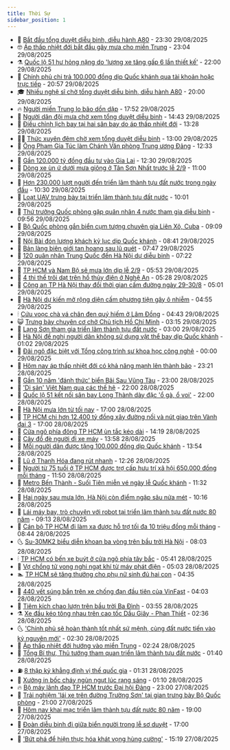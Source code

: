 ```yaml
---
title: Thời Sự
sidebar_position: 1
---
```


<!-- vnexpress-thoi-su:START -->
- 🦒 [Bắt đầu tổng duyệt diễu binh, diễu hành A80](https://vnexpress.net/bat-dau-tong-duyet-dieu-binh-dieu-hanh-a80-4933337.html) - 23:30 29/08/2025
- 🤓 [Áp thấp nhiệt đới bắt đầu gây mưa cho miền Trung](https://vnexpress.net/ap-thap-nhiet-doi-bat-dau-gay-mua-cho-mien-trung-4933333.html) - 23:04 29/08/2025
- ⚗️ [Quốc lộ 51 hư hỏng nặng do &#39;lượng xe tăng gấp 6 lần thiết kế&#39;](https://vnexpress.net/quoc-lo-51-hu-hong-nang-do-luong-xe-tang-gap-6-lan-thiet-ke-4933045.html) - 22:00 29/08/2025
- 🌊 [Chính phủ chi trả 100.000 đồng dịp Quốc khánh qua tài khoản hoặc trực tiếp](https://vnexpress.net/chinh-phu-chi-tra-100-000-dong-dip-quoc-khanh-qua-tai-khoan-hoac-truc-tiep-4933327.html) - 20:57 29/08/2025
- 🎓 [Nhiều nghệ sĩ chờ tổng duyệt diễu binh, diễu hành A80](https://vnexpress.net/quan-nhan-xe-phao-ve-ba-dinh-trong-dem-4933316.html) - 20:00 29/08/2025
- 🔥 [Người miền Trung lo bão dồn dập](https://vnexpress.net/nguoi-mien-trung-lo-bao-don-dap-4933310.html) - 17:52 29/08/2025
- 🦏 [Người dân đội mưa chờ xem tổng duyệt diễu binh](https://vnexpress.net/nguoi-dan-doi-mua-cho-xem-tong-duyet-dieu-binh-4933299.html) - 14:43 29/08/2025
- 👺 [Điều chỉnh lịch bay tại hai sân bay do áp thấp nhiệt đới](https://vnexpress.net/dieu-chinh-lich-bay-tai-hai-san-bay-do-ap-thap-nhiet-doi-4933289.html) - 13:28 29/08/2025
- 🧑‍🏫 [Thức xuyên đêm chờ xem tổng duyệt diễu binh](https://vnexpress.net/nguoi-dan-ve-ba-dinh-cho-xem-tong-duyet-dieu-binh-4933118-tong-thuat.html) - 13:00 29/08/2025
- 🚦 [Ông Phạm Gia Túc làm Chánh Văn phòng Trung ương Đảng](https://vnexpress.net/ong-pham-gia-tuc-lam-chanh-van-phong-trung-uong-dang-4933280.html) - 12:33 29/08/2025
- 🎉 [Gần 120.000 tỷ đồng đầu tư vào Gia Lai](https://vnexpress.net/gan-120-000-ty-dong-dau-tu-vao-gia-lai-4933231.html) - 12:30 29/08/2025
- 🦒 [Dòng xe ùn ứ dưới mưa giông ở Tân Sơn Nhất trước lễ 2/9](https://vnexpress.net/dong-xe-un-u-duoi-mua-giong-o-tan-son-nhat-truoc-le-2-9-4933261.html) - 11:00 29/08/2025
- 🤗 [Hơn 230.000 lượt người đến triển lãm thành tựu đất nước trong ngày đầu](https://vnexpress.net/hon-230-000-luot-nguoi-den-trien-lam-thanh-tuu-dat-nuoc-trong-ngay-dau-4933119.html) - 10:30 29/08/2025
- 💼 [Loạt UAV trưng bày tại triển lãm thành tựu đất nước](https://vnexpress.net/loat-uav-trung-bay-tai-trien-lam-thanh-tuu-dat-nuoc-4932960.html) - 10:01 29/08/2025
- 🤩 [Thứ trưởng Quốc phòng gặp quân nhân 4 nước tham gia diễu binh](https://vnexpress.net/thu-truong-quoc-phong-gap-quan-nhan-4-nuoc-tham-gia-dieu-binh-4933194.html) - 09:56 29/08/2025
- 🤡 [Bộ Quốc phòng gắn biển cụm tượng chuyên gia Liên Xô, Cuba](https://vnexpress.net/bo-quoc-phong-gan-bien-cum-tuong-chuyen-gia-lien-xo-cuba-4933077.html) - 09:09 29/08/2025
- 💯 [Nội Bài đón lượng khách kỷ lục dịp Quốc khánh](https://vnexpress.net/noi-bai-don-luong-khach-ky-luc-dip-quoc-khanh-4933001.html) - 08:41 29/08/2025
- 👺 [Bản làng biên giới tan hoang sau lũ quét](https://vnexpress.net/ban-lang-bien-gioi-tan-hoang-sau-lu-quet-4933059.html) - 07:47 29/08/2025
- 🌮 [120 quân nhân Trung Quốc đến Hà Nội dự diễu binh](https://vnexpress.net/120-quan-nhan-trung-quoc-den-ha-noi-du-dieu-binh-4933086.html) - 07:22 29/08/2025
- 🥸 [TP HCM và Nam Bộ sẽ mưa lớn dịp lễ 2/9](https://vnexpress.net/tp-hcm-va-nam-bo-se-mua-lon-dip-le-2-9-4933061.html) - 05:53 29/08/2025
- 🐻 [4 thi thể trôi dạt trên hồ thủy điện ở Nghệ An](https://vnexpress.net/4-thi-the-troi-dat-tren-ho-thuy-dien-o-nghe-an-4932991.html) - 05:28 29/08/2025
- 👀 [Công an TP Hà Nội thay đổi thời gian cấm đường ngày 29-30/8](https://vnexpress.net/cong-an-tp-ha-noi-thay-doi-thoi-gian-cam-duong-ngay-29-30-8-4933046.html) - 05:01 29/08/2025
- 🤔 [Hà Nội dự kiến mở rộng diện cấm phương tiện gây ô nhiễm](https://vnexpress.net/ha-noi-du-kien-mo-rong-dien-cam-phuong-tien-gay-o-nhiem-4932840.html) - 04:55 29/08/2025
- 🕯 [Cứu voọc chà vá chân đen quý hiếm ở Lâm Đồng](https://vnexpress.net/cuu-vooc-cha-va-chan-den-quy-hiem-o-lam-dong-4933028.html) - 04:43 29/08/2025
- 😺 [Trưng bày chuyên cơ chở Chủ tịch Hồ Chí Minh](https://vnexpress.net/trung-bay-chuyen-co-cho-chu-tich-ho-chi-minh-4932872.html) - 03:15 29/08/2025
- 🦆 [Lạng Sơn tham gia triển lãm thành tựu đất nước](https://vnexpress.net/lang-son-tham-gia-trien-lam-thanh-tuu-dat-nuoc-4932529.html) - 03:00 29/08/2025
- 🧰 [Hà Nội đề nghị người dân không sử dụng vật thể bay dịp Quốc khánh](https://vnexpress.net/ha-noi-de-nghi-nguoi-dan-khong-su-dung-vat-the-bay-dip-quoc-khanh-4932866.html) - 01:02 29/08/2025
- 🦍 [Đãi ngộ đặc biệt với Tổng công trình sư khoa học công nghệ](https://vnexpress.net/dai-ngo-dac-biet-voi-tong-cong-trinh-su-khoa-hoc-cong-nghe-4932429.html) - 00:00 29/08/2025
- 🧰 [Hôm nay áp thấp nhiệt đới có khả năng mạnh lên thành bão](https://vnexpress.net/hom-nay-ap-thap-nhiet-doi-co-kha-nang-manh-len-thanh-bao-4932852.html) - 23:21 28/08/2025
- 💃 [Gần 10 năm &#39;đánh thức&#39; biển Bãi Sau Vũng Tàu](https://vnexpress.net/gan-10-nam-danh-thuc-bien-bai-sau-vung-tau-4932629.html) - 23:00 28/08/2025
- 🧰 [&#39;Di sản&#39; Việt Nam qua các thế hệ](https://vnexpress.net/di-san-viet-nam-qua-cac-the-he-4932761.html) - 22:00 28/08/2025
- 🚀 [Quốc lộ 51 kết nối sân bay Long Thành dày đặc &#39;ổ gà, ổ voi&#39;](https://vnexpress.net/quoc-lo-51-ket-noi-san-bay-long-thanh-day-dac-o-ga-o-voi-4932519.html) - 22:00 28/08/2025
- 🎊 [Hà Nội mưa lớn từ tối nay](https://vnexpress.net/ha-noi-mua-lon-tu-toi-nay-4932800.html) - 17:00 28/08/2025
- 🤭 [TP HCM chi hơn 12.400 tỷ đồng xây đường nối và nút giao trên Vành đai 3](https://vnexpress.net/tp-hcm-chi-hon-12-400-ty-dong-xay-duong-noi-va-nut-giao-tren-vanh-dai-3-4932794.html) - 17:00 28/08/2025
- 🤗 [Cửa ngõ phía đông TP HCM ùn tắc kéo dài](https://vnexpress.net/cua-ngo-phia-dong-tp-hcm-un-tac-keo-dai-4932811.html) - 14:19 28/08/2025
- 🌈 [Cây đổ đè người đi xe máy](https://vnexpress.net/cay-do-de-nguoi-di-xe-may-4932807.html) - 13:58 28/08/2025
- 🦣 [Mỗi người dân được tặng 100.000 đồng dịp Quốc khánh](https://vnexpress.net/moi-nguoi-dan-duoc-tang-100-000-dong-dip-quoc-khanh-4932334.html) - 13:54 28/08/2025
- 🎡 [Lũ ở Thanh Hóa đang rút nhanh](https://vnexpress.net/lu-o-thanh-hoa-dang-rut-nhanh-4932762.html) - 12:26 28/08/2025
- 🦏 [Người từ 75 tuổi ở TP HCM được trợ cấp hưu trí xã hội 650.000 đồng mỗi tháng](https://vnexpress.net/nguoi-tu-75-tuoi-o-tp-hcm-duoc-tro-cap-huu-tri-xa-hoi-650-000-dong-moi-thang-4932785.html) - 11:50 28/08/2025
- 🎊 [Metro Bến Thành - Suối Tiên miễn vé ngày lễ Quốc khánh](https://vnexpress.net/metro-ben-thanh-suoi-tien-mien-ve-ngay-le-quoc-khanh-4932788.html) - 11:32 28/08/2025
- 🫶 [Hai ngày sau mưa lớn, Hà Nội còn điểm ngập sâu nửa mét](https://vnexpress.net/hai-ngay-sau-mua-lon-ha-noi-con-diem-ngap-sau-nua-met-4932708.html) - 10:16 28/08/2025
- 🤔 [Lái máy bay, trò chuyện với robot tại triển lãm thành tựu đất nước 80 năm](https://vnexpress.net/lai-may-bay-tro-chuyen-voi-robot-tai-trien-lam-thanh-tuu-dat-nuoc-80-nam-4932626.html) - 09:13 28/08/2025
- 🤠 [Cán bộ TP HCM đi làm xa được hỗ trợ tối đa 10 triệu đồng mỗi tháng](https://vnexpress.net/can-bo-tp-hcm-di-lam-xa-duoc-ho-tro-toi-da-10-trieu-dong-moi-thang-4932512.html) - 08:44 28/08/2025
- 🌜 [Su-30MK2 biểu diễn khoan ba vòng trên bầu trời Hà Nội](https://vnexpress.net/su-30mk2-bieu-dien-khoan-ba-vong-tren-bau-troi-ha-noi-4932631.html) - 08:03 28/08/2025
- 🕯 [TP HCM có bến xe buýt ở cửa ngõ phía tây bắc](https://vnexpress.net/tp-hcm-co-ben-xe-buyt-o-cua-ngo-phia-tay-bac-4932614.html) - 05:41 28/08/2025
- 🤔 [Vợ chồng tử vong nghi ngạt khí từ máy phát điện](https://vnexpress.net/vo-chong-tu-vong-nghi-ngat-khi-tu-may-phat-dien-4932576.html) - 05:03 28/08/2025
- 🏊 [TP HCM sẽ tăng thưởng cho phụ nữ sinh đủ hai con](https://vnexpress.net/tp-hcm-se-tang-thuong-cho-phu-nu-sinh-du-hai-con-4932584.html) - 04:35 28/08/2025
- 🌮 [440 vết súng bắn trên xe chống đạn đầu tiên của VinFast](https://vnexpress.net/440-vet-sung-ban-tren-xe-chong-dan-dau-tien-cua-vinfast-4932553.html) - 04:03 28/08/2025
- 🫣 [Tiêm kích chao lượn trên bầu trời Ba Đình](https://vnexpress.net/truc-tiep-may-bay-hop-luyen-o-ba-dinh-4932396-tong-thuat.html) - 03:55 28/08/2025
- ⚗️ [Xe đầu kéo tông nhau trên cao tốc Dầu Giây - Phan Thiết](https://vnexpress.net/xe-dau-keo-tong-nhau-tren-cao-toc-dau-giay-phan-thiet-mot-nguoi-chet-4932456.html) - 02:36 28/08/2025
- 🌜 [&#39;Chính phủ sẽ hoàn thành tốt nhất sứ mệnh, cùng đất nước tiến vào kỷ nguyên mới&#39;](https://vnexpress.net/chinh-phu-se-hoan-thanh-tot-nhat-su-menh-cung-dat-nuoc-tien-vao-ky-nguyen-moi-4932433.html) - 02:30 28/08/2025
- 🌁 [Áp thấp nhiệt đới hướng vào miền Trung](https://vnexpress.net/ap-thap-nhiet-doi-huong-vao-mien-trung-4932447.html) - 02:24 28/08/2025
- 🐲 [Tổng Bí thư, Thủ tướng tham quan triển lãm thành tựu đất nước](https://vnexpress.net/khai-mac-trien-lam-quy-mo-lon-nhat-tu-truoc-den-nay-4932378-tong-thuat.html) - 01:40 28/08/2025
- ⛽️ [8 thập kỷ khẳng định vị thế quốc gia](https://vnexpress.net/8-thap-ky-khang-dinh-vi-the-quoc-gia-4931678.html) - 01:31 28/08/2025
- 🗽 [Xưởng in bốc cháy ngùn ngụt lúc rạng sáng](https://vnexpress.net/xuong-in-boc-chay-ngun-ngut-luc-rang-sang-4932407.html) - 01:10 28/08/2025
- 🔥 [Bộ máy lãnh đạo TP HCM trước Đại hội Đảng](https://vnexpress.net/bo-may-lanh-dao-tp-hcm-truoc-dai-hoi-dang-4932339.html) - 23:00 27/08/2025
- 💯 [Trải nghiệm &#39;lái xe trên đường Trường Sơn&#39; tại gian trưng bày Bộ Quốc phòng](https://vnexpress.net/trai-nghiem-lai-xe-tren-duong-truong-son-tai-gian-trung-bay-bo-quoc-phong-4932191.html) - 21:00 27/08/2025
- 🦆 [Hôm nay khai mạc triển lãm thành tựu đất nước 80 năm](https://vnexpress.net/hom-nay-khai-mac-trien-lam-thanh-tuu-dat-nuoc-80-nam-4932371.html) - 19:00 27/08/2025
- 🫣 [Đoàn diễu binh đi giữa biển người trong lễ sơ duyệt](https://vnexpress.net/doan-dieu-binh-di-giua-bien-nguoi-trong-le-so-duyet-4932342.html) - 17:00 27/08/2025
- 🤡 [&#39;Bứt phá để hiện thực hóa khát vọng hùng cường&#39;](https://vnexpress.net/but-pha-de-hien-thuc-hoa-khat-vong-hung-cuong-4932329.html) - 15:19 27/08/2025<!-- vnexpress-thoi-su:END -->